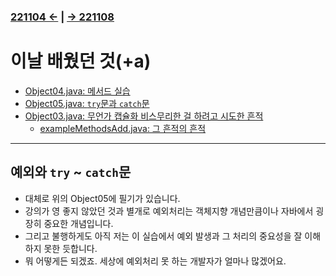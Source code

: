 ﻿### [221104 ←](/221011-221124_JAVA_BASICS/22-11/221104) | [→ 221108](/221011-221124_JAVA_BASICS/22-11/221108/)

# 이날 배웠던 것(+a)

- [Object04.java: 메서드 실습](/221011-221124_JAVA_BASICS/22-11/221107/javastudy56/javastudy/src/javastudy/Object04.java)
- [Object05.java: `try`문과 `catch`문](/221011-221124_JAVA_BASICS/22-11/221107/javastudy56/javastudy/src/javastudy/Object05.java)
- [Object03.java: 무언가 캡슐화 비스무리한 걸 하려고 시도한 흔적](/221011-221124_JAVA_BASICS/22-11/221107/javastudy56/javastudy/src/javastudy/Object03.java)
    - [exampleMethodsAdd.java: 그 흔적의 흔적](/221011-221124_JAVA_BASICS/22-11/221107/javastudy56/javastudy/src/javastudy/exampleMethodsAdd.java)

---

## 예외와 `try` ~ `catch`문

- 대체로 위의 Object05에 필기가 있습니다.
- 강의가 영 좋지 않았던 것과 별개로 예외처리는 객체지향 개념만큼이나 자바에서 굉장히 중요한 개념입니다.
- 그리고 불행하게도 아직 저는 이 실습에서 예외 발생과 그 처리의 중요성을 잘 이해하지 못한 듯합니다.
- 뭐 어떻게든 되겠죠. 세상에 예외처리 못 하는 개발자가 얼마나 많겠어요.